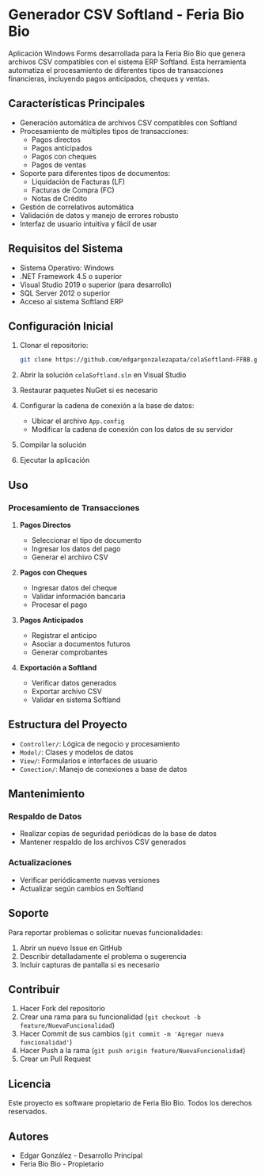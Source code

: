 # Generador CSV Softland - Feria Bio Bio

Aplicación Windows Forms desarrollada para la Feria Bio Bio que genera archivos CSV compatibles con el sistema ERP Softland. Esta herramienta automatiza el procesamiento de diferentes tipos de transacciones financieras, incluyendo pagos anticipados, cheques y ventas.

## Características Principales

- Generación automática de archivos CSV compatibles con Softland
- Procesamiento de múltiples tipos de transacciones:
  - Pagos directos
  - Pagos anticipados
  - Pagos con cheques
  - Pagos de ventas
- Soporte para diferentes tipos de documentos:
  - Liquidación de Facturas (LF)
  - Facturas de Compra (FC)
  - Notas de Crédito
- Gestión de correlativos automática
- Validación de datos y manejo de errores robusto
- Interfaz de usuario intuitiva y fácil de usar

## Requisitos del Sistema

- Sistema Operativo: Windows
- .NET Framework 4.5 o superior
- Visual Studio 2019 o superior (para desarrollo)
- SQL Server 2012 o superior
- Acceso al sistema Softland ERP

## Configuración Inicial

1. Clonar el repositorio:
   ```bash
   git clone https://github.com/edgargonzalezapata/colaSoftland-FFBB.git
   ```

2. Abrir la solución `colaSoftland.sln` en Visual Studio

3. Restaurar paquetes NuGet si es necesario

4. Configurar la cadena de conexión a la base de datos:
   - Ubicar el archivo `App.config`
   - Modificar la cadena de conexión con los datos de su servidor

5. Compilar la solución

6. Ejecutar la aplicación

## Uso

### Procesamiento de Transacciones

1. **Pagos Directos**
   - Seleccionar el tipo de documento
   - Ingresar los datos del pago
   - Generar el archivo CSV

2. **Pagos con Cheques**
   - Ingresar datos del cheque
   - Validar información bancaria
   - Procesar el pago

3. **Pagos Anticipados**
   - Registrar el anticipo
   - Asociar a documentos futuros
   - Generar comprobantes

4. **Exportación a Softland**
   - Verificar datos generados
   - Exportar archivo CSV
   - Validar en sistema Softland

## Estructura del Proyecto

- `Controller/`: Lógica de negocio y procesamiento
- `Model/`: Clases y modelos de datos
- `View/`: Formularios e interfaces de usuario
- `Conection/`: Manejo de conexiones a base de datos

## Mantenimiento

### Respaldo de Datos
- Realizar copias de seguridad periódicas de la base de datos
- Mantener respaldo de los archivos CSV generados

### Actualizaciones
- Verificar periódicamente nuevas versiones
- Actualizar según cambios en Softland

## Soporte

Para reportar problemas o solicitar nuevas funcionalidades:
1. Abrir un nuevo Issue en GitHub
2. Describir detalladamente el problema o sugerencia
3. Incluir capturas de pantalla si es necesario

## Contribuir

1. Hacer Fork del repositorio
2. Crear una rama para su funcionalidad (`git checkout -b feature/NuevaFuncionalidad`)
3. Hacer Commit de sus cambios (`git commit -m 'Agregar nueva funcionalidad'`)
4. Hacer Push a la rama (`git push origin feature/NuevaFuncionalidad`)
5. Crear un Pull Request

## Licencia

Este proyecto es software propietario de Feria Bio Bio. Todos los derechos reservados.

## Autores

- Edgar González - Desarrollo Principal
- Feria Bio Bio - Propietario 